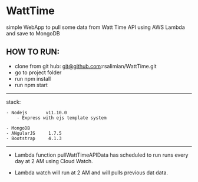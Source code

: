 # WattTime
simple WebApp to pull some data from Watt Time API using AWS Lambda
and save to MongoDB

HOW TO RUN:
-----------

- clone from git hub: git@github.com:rsalimian/WattTime.git
- go to project folder
- run npm install
- run npm start


--------------------------------------------------------

stack:

    - Nodejs       v11.10.0
        - Express with ejs template system
            
    - MongoDB       
    - ANgularJS     1.7.5
    - Bootstrap     4.1.3


--------------------------------------------------------


- Lambda function pullWattTimeAPIData has scheduled to run runs every day at 2 AM
using Cloud Watch.

- Lambda watch will run at 2 AM and will pulls previous dat data.
